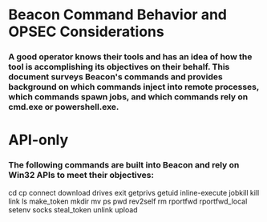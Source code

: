 # Beacon Command Behavior and OPSEC Considerations

### A good operator knows their tools and has an idea of how the tool is accomplishing its objectives on their behalf. This document surveys Beacon's commands and provides background on which commands inject into remote processes, which commands spawn jobs, and which commands rely on cmd.exe or powershell.exe.

# API-only

### The following commands are built into Beacon and rely on Win32 APIs to meet their objectives:

cd
cp
connect
download
drives
exit
getprivs
getuid
inline-execute
jobkill
kill
link
ls
make_token
mkdir
mv
ps
pwd
rev2self
rm
rportfwd
rportfwd_local
setenv
socks
steal_token
unlink
upload
